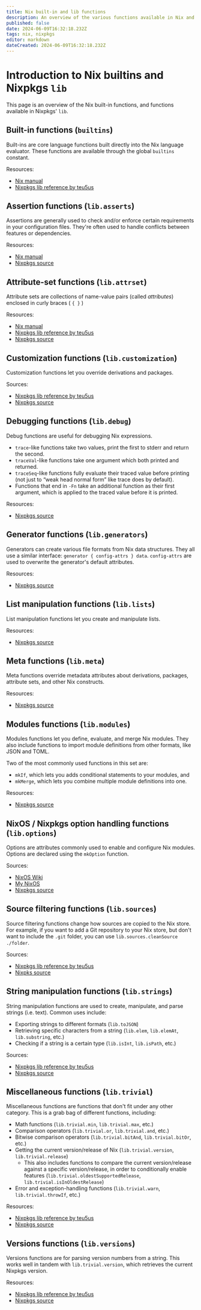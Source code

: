 ```yaml
---
title: Nix built-in and lib functions
description: An overview of the various functions available in Nix and Nixpkgs lib.
published: false
date: 2024-06-09T16:32:18.232Z
tags: nix, nixpkgs
editor: markdown
dateCreated: 2024-06-09T16:32:18.232Z
---
```


# Introduction to Nix builtins and Nixpkgs `lib`

This page is an overview of the Nix built-in functions, and functions available in Nixpkgs' `lib`.

## Built-in functions (`builtins`)

Built-ins are core language functions built directly into the Nix language evaluator. These functions are available through the global `builtins` constant.

Resources:
* [Nix manual](https://nix.dev/manual/nix/2.22/language/builtins)
* [Nixpkgs lib reference by teu5us](https://teu5us.github.io/nix-lib.html#nix-builtin-functions)

## Assertion functions (`lib.asserts`)

Assertions are generally used to check and/or enforce certain requirements in your configuration files. They're often used to handle conflicts between features or dependencies.

Resources:
* [Nix manual](https://nix.dev/manual/nix/2.22/language/constructs.html?highlight=assertion#assertions)
* [Nixpkgs source](https://github.com/NixOS/nixpkgs/blob/master/lib/asserts.nix)

## Attribute-set functions (`lib.attrset`)

Attribute sets are collections of name-value pairs (called _attributes_) enclosed in curly braces ( `{ }` )

Resources:
* [Nix manual](https://nix.dev/manual/nix/2.22/language/values.html?highlight=attribute%20set#attribute-set)
* [Nixpkgs lib reference by teu5us](https://teu5us.github.io/nix-lib.html#attribute-set-functions)
* [Nixpkgs source](https://github.com/NixOS/nixpkgs/blob/master/lib/attrsets.nix)

## Customization functions (`lib.customization`)

Customization functions let you override derivations and packages.

Sources:
* [Nixpkgs lib reference by teu5us](https://teu5us.github.io/nix-lib.html#customisation-functions)
* [Nixpkgs source](https://github.com/NixOS/nixpkgs/blob/master/lib/customisation.nix)

## Debugging functions (`lib.debug`)

Debug functions are useful for debugging Nix expressions. 
* `trace`-like functions take two values, print the first to stderr and return the second.
* `traceVal`-like functions take one argument which both printed and returned.
* `traceSeq`-like functions fully evaluate their traced value before printing (not just to “weak head normal form” like trace does by default).
* Functions that end in `-Fn` take an additional function as their first argument, which is applied to the traced value before it is printed.

Resources:
* [Nixpkgs source](https://github.com/NixOS/nixpkgs/blob/master/lib/debug.nix)

## Generator functions (`lib.generators`)

Generators can create various file formats from Nix data structures. They all use a similar interface: `generator { config-attrs } data`. `config-attrs` are used to overwrite the generator's default attributes.

Resources:
* [Nixpkgs source](https://github.com/NixOS/nixpkgs/blob/master/lib/generators.nix)

## List manipulation functions (`lib.lists`)

List manipulation functions let you create and manipulate lists.

Resources:
* [Nixpkgs source](https://github.com/NixOS/nixpkgs/blob/master/lib/lists.nix)

## Meta functions (`lib.meta`)

Meta functions override metadata attributes about derivations, packages, attribute sets, and other Nix constructs.

Resources:
* [Nixpkgs source](https://github.com/NixOS/nixpkgs/blob/master/lib/meta.nix)

## Modules functions (`lib.modules`)

Modules functions let you define, evaluate, and merge Nix modules. They also include functions to import module definitions from other formats, like JSON and TOML.

Two of the most commonly used functions in this set are:

* `mkIf`, which lets you adds conditional statements to your modules, and
* `mkMerge`, which lets you combine multiple module definitions into one.

Resources:
* [Nixpkgs source](https://github.com/NixOS/nixpkgs/blob/master/lib/modules.nix)

## NixOS / Nixpkgs option handling functions (`lib.options`)

Options are attributes commonly used to enable and configure Nix modules. Options are declared using the `mkOption` function.

Sources:
- [NixOS Wiki](https://nixos.wiki/wiki/Declaration)
- [My NixOS](https://mynixos.com/help/nixos-options)
- [Nixpkgs source](https://github.com/NixOS/nixpkgs/blob/master/lib/options.nix)

## Source filtering functions (`lib.sources`)

Source filtering functions change how sources are copied to the Nix store. For example, if you want to add a Git repository to your Nix store, but don't want to include the `.git` folder, you can use `lib.sources.cleanSource ./folder`.

Sources:
* [Nixpkgs lib reference by teu5us](https://teu5us.github.io/nix-lib.html#source-filtering-functions)
* [Nixpks source](https://github.com/NixOS/nixpkgs/blob/master/lib/sources.nix)

## String manipulation functions (`lib.strings`)

String manipulation functions are used to create, manipulate, and parse strings (i.e. text). Common uses include:

- Exporting strings to different formats (`lib.toJSON`)
- Retrieving specific characters from a string (`lib.elem`, `lib.elemAt`, `lib.substring`, etc.)
- Checking if a string is a certain type (`lib.isInt`, `lib.isPath`, etc.)

Sources:
* [Nixpkgs lib reference by teu5us](https://teu5us.github.io/nix-lib.html#string-manipulation-functions)
* [Nixpkgs source](https://github.com/NixOS/nixpkgs/blob/master/lib/strings.nix)

## Miscellaneous functions (`lib.trivial`)

Miscellaneous functions are functions that don't fit under any other category. This is a grab bag of different functions, including:

- Math functions (`lib.trivial.min`, `lib.trivial.max`, etc.)
- Comparison operators (`lib.trivial.or`, `lib.trivial.and`, etc.)
- Bitwise comparison operators (`lib.trivial.bitAnd`, `lib.trivial.bitOr`, etc.)
- Getting the current version/release of Nix (`lib.trivial.version`, `lib.trivial.release`)
    - This also includes functions to compare the current version/release against a specific version/release, in order to conditionally enable features (`lib.trivial.oldestSupportedRelease`, `lib.trivial.isInOldestRelease`)
- Error and exception-handling functions (`lib.trivial.warn`, `lib.trivial.throwIf`, etc.)

Resources:
* [Nixpkgs lib reference by teu5us](https://teu5us.github.io/nix-lib.html#miscellaneous-functions)
* [Nixpkgs source](https://github.com/NixOS/nixpkgs/blob/master/lib/trivial.nix)

## Versions functions (`lib.versions`)

Versions functions are for parsing version numbers from a string. This works well in tandem with `lib.trivial.version`, which retrieves the current Nixpkgs version.

Resources:
* [Nixpkgs lib reference by teu5us](https://teu5us.github.io/nix-lib.html#versions-functions)
* [Nixpkgs source](https://github.com/NixOS/nixpkgs/blob/master/lib/versions.nix)